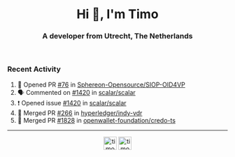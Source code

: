 <h1 align="center">Hi 👋, I'm Timo</h1>
<h3 align="center">A developer from Utrecht, The Netherlands</h3>
<br/>
<!-- https://github.com/rahuldkjain/github-profile-readme-generator --!>

<!--  <p align="left"><img src="https://github-readme-stats.vercel.app/api?username=timoglastra&show_icons=true&count_private=true&" alt="timoglastra" /></p> --!>

<!--
Github language stats
<p align="left"><img src="https://github-readme-stats.vercel.app/api/top-langs/?username=timoglastra&layout=compact" alt="timoglastra" /><p>
-->

<!-- Codestats language stats -->
<!-- <p align="left"><img src="https://codestats-readme.vercel.app/api/top-langs/?username=timoglastra&layout=compact&language_count=12" alt="timoglastra" /><p>    --!>
  
<h3>Recent Activity</h3>

<!--START_SECTION:activity-->
1. 💪 Opened PR [#76](https://github.com/Sphereon-Opensource/SIOP-OID4VP/pull/76) in [Sphereon-Opensource/SIOP-OID4VP](https://github.com/Sphereon-Opensource/SIOP-OID4VP)
2. 🗣 Commented on [#1420](https://github.com/scalar/scalar/issues/1420#issuecomment-2049551662) in [scalar/scalar](https://github.com/scalar/scalar)
3. ❗ Opened issue [#1420](https://github.com/scalar/scalar/issues/1420) in [scalar/scalar](https://github.com/scalar/scalar)
4. 🎉 Merged PR [#266](https://github.com/hyperledger/indy-vdr/pull/266) in [hyperledger/indy-vdr](https://github.com/hyperledger/indy-vdr)
5. 🎉 Merged PR [#1828](https://github.com/openwallet-foundation/credo-ts/pull/1828) in [openwallet-foundation/credo-ts](https://github.com/openwallet-foundation/credo-ts)
<!--END_SECTION:activity-->

---

<p align="center">
<a href="https://twitter.com/timoglastra" target="blank"><img align="center" src="https://cdn.jsdelivr.net/npm/simple-icons@3.0.1/icons/twitter.svg" alt="timoglastra" height="30" width="30" /></a>
<a href="https://linkedin.com/in/timoglastra" target="blank"><img align="center" src="https://cdn.jsdelivr.net/npm/simple-icons@3.0.1/icons/linkedin.svg" alt="timoglastra" height="30" width="30" /></a>
</p>



